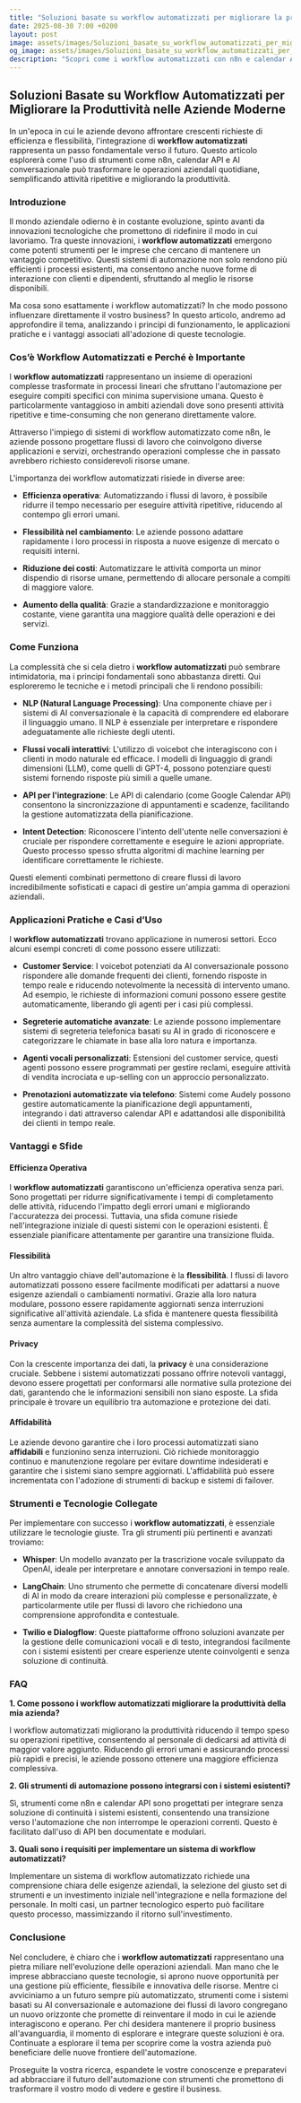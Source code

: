 ```yaml
---
title: "Soluzioni basate su workflow automatizzati per migliorare la produttività nelle aziende moderne"
date: 2025-08-30 7:00 +0200
layout: post
image: assets/images/Soluzioni_basate_su_workflow_automatizzati_per_migliorare_la_produttivit_nelle_aziende_moderne.jpg
og_image: assets/images/Soluzioni_basate_su_workflow_automatizzati_per_migliorare_la_produttivit_nelle_aziende_moderne.jpg
description: "Scopri come i workflow automatizzati con n8n e calendar API possono aumentare la produttività, semplificando le attività ripetitive in azienda."
---
```


## Soluzioni Basate su Workflow Automatizzati per Migliorare la Produttività nelle Aziende Moderne

In un'epoca in cui le aziende devono affrontare crescenti richieste di efficienza e flessibilità, l'integrazione di **workflow automatizzati** rappresenta un passo fondamentale verso il futuro. Questo articolo esplorerà come l'uso di strumenti come n8n, calendar API e AI conversazionale può trasformare le operazioni aziendali quotidiane, semplificando attività ripetitive e migliorando la produttività.

### Introduzione

Il mondo aziendale odierno è in costante evoluzione, spinto avanti da innovazioni tecnologiche che promettono di ridefinire il modo in cui lavoriamo. Tra queste innovazioni, i **workflow automatizzati** emergono come potenti strumenti per le imprese che cercano di mantenere un vantaggio competitivo. Questi sistemi di automazione non solo rendono più efficienti i processi esistenti, ma consentono anche nuove forme di interazione con clienti e dipendenti, sfruttando al meglio le risorse disponibili.

Ma cosa sono esattamente i workflow automatizzati? In che modo possono influenzare direttamente il vostro business? In questo articolo, andremo ad approfondire il tema, analizzando i principi di funzionamento, le applicazioni pratiche e i vantaggi associati all'adozione di queste tecnologie.

### Cos’è Workflow Automatizzati e Perché è Importante

I **workflow automatizzati** rappresentano un insieme di operazioni complesse trasformate in processi lineari che sfruttano l'automazione per eseguire compiti specifici con minima supervisione umana. Questo è particolarmente vantaggioso in ambiti aziendali dove sono presenti attività ripetitive e time-consuming che non generano direttamente valore.

Attraverso l'impiego di sistemi di workflow automatizzato come n8n, le aziende possono progettare flussi di lavoro che coinvolgono diverse applicazioni e servizi, orchestrando operazioni complesse che in passato avrebbero richiesto considerevoli risorse umane.

L'importanza dei workflow automatizzati risiede in diverse aree:

- **Efficienza operativa**: Automatizzando i flussi di lavoro, è possibile ridurre il tempo necessario per eseguire attività ripetitive, riducendo al contempo gli errori umani.
  
- **Flessibilità nel cambiamento**: Le aziende possono adattare rapidamente i loro processi in risposta a nuove esigenze di mercato o requisiti interni.
  
- **Riduzione dei costi**: Automatizzare le attività comporta un minor dispendio di risorse umane, permettendo di allocare personale a compiti di maggiore valore.
  
- **Aumento della qualità**: Grazie a standardizzazione e monitoraggio costante, viene garantita una maggiore qualità delle operazioni e dei servizi.

### Come Funziona

La complessità che si cela dietro i **workflow automatizzati** può sembrare intimidatoria, ma i principi fondamentali sono abbastanza diretti. Qui esploreremo le tecniche e i metodi principali che li rendono possibili:

- **NLP (Natural Language Processing)**: Una componente chiave per i sistemi di AI conversazionale è la capacità di comprendere ed elaborare il linguaggio umano. Il NLP è essenziale per interpretare e rispondere adeguatamente alle richieste degli utenti.
  
- **Flussi vocali interattivi**: L'utilizzo di voicebot che interagiscono con i clienti in modo naturale ed efficace. I modelli di linguaggio di grandi dimensioni (LLM), come quelli di GPT-4, possono potenziare questi sistemi fornendo risposte più simili a quelle umane.
  
- **API per l'integrazione**: Le API di calendario (come Google Calendar API) consentono la sincronizzazione di appuntamenti e scadenze, facilitando la gestione automatizzata della pianificazione.
  
- **Intent Detection**: Riconoscere l'intento dell'utente nelle conversazioni è cruciale per rispondere correttamente e eseguire le azioni appropriate. Questo processo spesso sfrutta algoritmi di machine learning per identificare correttamente le richieste.

Questi elementi combinati permettono di creare flussi di lavoro incredibilmente sofisticati e capaci di gestire un'ampia gamma di operazioni aziendali.

### Applicazioni Pratiche e Casi d’Uso

I **workflow automatizzati** trovano applicazione in numerosi settori. Ecco alcuni esempi concreti di come possono essere utilizzati:

- **Customer Service**: I voicebot potenziati da AI conversazionale possono rispondere alle domande frequenti dei clienti, fornendo risposte in tempo reale e riducendo notevolmente la necessità di intervento umano. Ad esempio, le richieste di informazioni comuni possono essere gestite automaticamente, liberando gli agenti per i casi più complessi.
  
- **Segreterie automatiche avanzate**: Le aziende possono implementare sistemi di segreteria telefonica basati su AI in grado di riconoscere e categorizzare le chiamate in base alla loro natura e importanza.
  
- **Agenti vocali personalizzati**: Estensioni del customer service, questi agenti possono essere programmati per gestire reclami, eseguire attività di vendita incrociata e up-selling con un approccio personalizzato.
  
- **Prenotazioni automatizzate via telefono**: Sistemi come Audely possono gestire automaticamente la pianificazione degli appuntamenti, integrando i dati attraverso calendar API e adattandosi alle disponibilità dei clienti in tempo reale.

### Vantaggi e Sfide

#### Efficienza Operativa

I **workflow automatizzati** garantiscono un'efficienza operativa senza pari. Sono progettati per ridurre significativamente i tempi di completamento delle attività, riducendo l'impatto degli errori umani e migliorando l'accuratezza dei processi. Tuttavia, una sfida comune risiede nell'integrazione iniziale di questi sistemi con le operazioni esistenti. È essenziale pianificare attentamente per garantire una transizione fluida.

#### Flessibilità

Un altro vantaggio chiave dell'automazione è la **flessibilità**. I flussi di lavoro automatizzati possono essere facilmente modificati per adattarsi a nuove esigenze aziendali o cambiamenti normativi. Grazie alla loro natura modulare, possono essere rapidamente aggiornati senza interruzioni significative all'attività aziendale. La sfida è mantenere questa flessibilità senza aumentare la complessità del sistema complessivo.

#### Privacy

Con la crescente importanza dei dati, la **privacy** è una considerazione cruciale. Sebbene i sistemi automatizzati possano offrire notevoli vantaggi, devono essere progettati per conformarsi alle normative sulla protezione dei dati, garantendo che le informazioni sensibili non siano esposte. La sfida principale è trovare un equilibrio tra automazione e protezione dei dati.

#### Affidabilità

Le aziende devono garantire che i loro processi automatizzati siano **affidabili** e funzionino senza interruzioni. Ciò richiede monitoraggio continuo e manutenzione regolare per evitare downtime indesiderati e garantire che i sistemi siano sempre aggiornati. L'affidabilità può essere incrementata con l'adozione di strumenti di backup e sistemi di failover.

### Strumenti e Tecnologie Collegate

Per implementare con successo i **workflow automatizzati**, è essenziale utilizzare le tecnologie giuste. Tra gli strumenti più pertinenti e avanzati troviamo:

- **Whisper**: Un modello avanzato per la trascrizione vocale sviluppato da OpenAI, ideale per interpretare e annotare conversazioni in tempo reale.
  
- **LangChain**: Uno strumento che permette di concatenare diversi modelli di AI in modo da creare interazioni più complesse e personalizzate, è particolarmente utile per flussi di lavoro che richiedono una comprensione approfondita e contestuale.
  
- **Twilio e Dialogflow**: Queste piattaforme offrono soluzioni avanzate per la gestione delle comunicazioni vocali e di testo, integrandosi facilmente con i sistemi esistenti per creare esperienze utente coinvolgenti e senza soluzione di continuità.

### FAQ

**1. Come possono i workflow automatizzati migliorare la produttività della mia azienda?**

I workflow automatizzati migliorano la produttività riducendo il tempo speso su operazioni ripetitive, consentendo al personale di dedicarsi ad attività di maggior valore aggiunto. Riducendo gli errori umani e assicurando processi più rapidi e precisi, le aziende possono ottenere una maggiore efficienza complessiva.

**2. Gli strumenti di automazione possono integrarsi con i sistemi esistenti?**

Sì, strumenti come n8n e calendar API sono progettati per integrare senza soluzione di continuità i sistemi esistenti, consentendo una transizione verso l'automazione che non interrompe le operazioni correnti. Questo è facilitato dall'uso di API ben documentate e modulari.

**3. Quali sono i requisiti per implementare un sistema di workflow automatizzati?**

Implementare un sistema di workflow automatizzato richiede una comprensione chiara delle esigenze aziendali, la selezione del giusto set di strumenti e un investimento iniziale nell'integrazione e nella formazione del personale. In molti casi, un partner tecnologico esperto può facilitare questo processo, massimizzando il ritorno sull'investimento.

### Conclusione

Nel concludere, è chiaro che i **workflow automatizzati** rappresentano una pietra miliare nell'evoluzione delle operazioni aziendali. Man mano che le imprese abbracciano queste tecnologie, si aprono nuove opportunità per una gestione più efficiente, flessibile e innovativa delle risorse. Mentre ci avviciniamo a un futuro sempre più automatizzato, strumenti come i sistemi basati su AI conversazionale e automazione dei flussi di lavoro congregano un nuovo orizzonte che promette di reinventare il modo in cui le aziende interagiscono e operano. Per chi desidera mantenere il proprio business all'avanguardia, il momento di esplorare e integrare queste soluzioni è ora. Continuate a esplorare il tema per scoprire come la vostra azienda può beneficiare delle nuove frontiere dell'automazione.

Proseguite la vostra ricerca, espandete le vostre conoscenze e preparatevi ad abbracciare il futuro dell'automazione con strumenti che promettono di trasformare il vostro modo di vedere e gestire il business.
